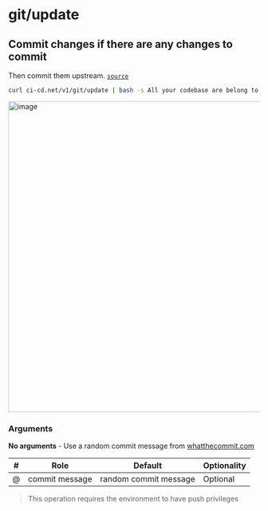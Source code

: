 # git/update

## Commit changes if there are any changes to commit
Then commit them upstream.
[`source`](https://github.com/omrilotan/ci-cd.net/blob/master/scripts/v1/git/update)

```sh
curl ci-cd.net/v1/git/update | bash -s All your codebase are belong to us
```

<img width="624" alt="image" src="https://user-images.githubusercontent.com/516342/37645734-5cad4f7e-2c30-11e8-99ee-5d4462ee606b.png">

### Arguments
**No arguments** - Use a random commit message from [whatthecommit.com](https://whatthecommit.com/)

| # | Role | Default | Optionality
| --- | --- | --- | ---
| @ | commit message | random commit message | Optional

> This operation requires the environment to have push privileges
